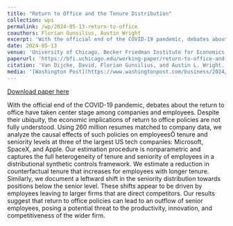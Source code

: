 ```yaml
---
title: "Return to Office and the Tenure Distribution"
collection: wps
permalink: /wp/2024-05-13-return-to-office
coauthors: Florian Gunsilius, Austin Wright
excerpt: 'With the official end of the COVID-19 pandemic, debates about the return to office have taken center stage among companies and employees. Despite their ubiquity, the economic implications of return to office policies are not fully understood. Using 260 million resumes matched to company data, we analyze the causal effects of such policies on employeesÕ tenure and seniority levels at three of the largest US tech companies: Microsoft, SpaceX, and Apple. Our estimation procedure is nonparametric and captures the full heterogeneity of tenure and seniority of employees in a distributional synthetic controls framework. We estimate a reduction in counterfactual tenure that increases for employees with longer tenure. Similarly, we document a leftward shift in the seniority distribution towards positions below the senior level. These shifts appear to be driven by employees leaving to larger firms that are direct competitors. Our results suggest that return to office policies can lead to an outflow of senior employees, posing a potential threat to the productivity, innovation, and competitiveness of the wider firm.'
date: 2024-05-13
venue: 'University of Chicago, Becker Friedman Institute for Economics Working PaperÊ2024-56'
paperurl: 'https://bfi.uchicago.edu/working-paper/return-to-office-and-the-tenure-distribution/'
citation: 'Van Dijcke, David, Florian Gunsilius, and Austin L. Wright. &quot;Return to Office and the Tenure Distribution.&quot;ÊUniversity of Chicago, Becker Friedman Institute for Economics Working PaperÊ2024-56 (2024).'
media: '[Washington Post](https://www.washingtonpost.com/business/2024/05/12/rto-microsoft-apple-spacex/), [Forbes](https://www.forbes.com/sites/jenamcgregor/2024/05/15/office-mandates-could-drive-more-bosses-than-workers-to-quit/?sh=4c1098e39e00), [Inc.com](https://www.inc.com/bruce-crumley/study-shows-higher-staff-employee-departures-in-response-to-rto-mandates.html), [Cheddar](https://www.youtube.com/watch?v=U5fwPI9GKqo), [The Register](https://www.theregister.com/2024/05/14/return_to_office_mandates/), [Ars Technica](https://arstechnica.com/information-technology/2024/05/rto-mandates-led-to-pronounced-exodus-of-senior-workers-at-top-tech-firms/), [Computerworld](https://www.computerworld.com/article/2099785/strict-return-to-work-policies-may-be-driving-tech-workers-away.html), [KCBS Radio](https://davidvandijcke.com/files/kcbs_interview.mp3)'
---
```


<a href='https://bfi.uchicago.edu/working-paper/return-to-office-and-the-tenure-distribution/'>Download paper here</a>

With the official end of the COVID-19 pandemic, debates about the return to office have taken center stage among companies and employees. Despite their ubiquity, the economic implications of return to office policies are not fully understood. Using 260 million resumes matched to company data, we analyze the causal effects of such policies on employeesÕ tenure and seniority levels at three of the largest US tech companies: Microsoft, SpaceX, and Apple. Our estimation procedure is nonparametric and captures the full heterogeneity of tenure and seniority of employees in a distributional synthetic controls framework. We estimate a reduction in counterfactual tenure that increases for employees with longer tenure. Similarly, we document a leftward shift in the seniority distribution towards positions below the senior level. These shifts appear to be driven by employees leaving to larger firms that are direct competitors. Our results suggest that return to office policies can lead to an outflow of senior employees, posing a potential threat to the productivity, innovation, and competitiveness of the wider firm.
